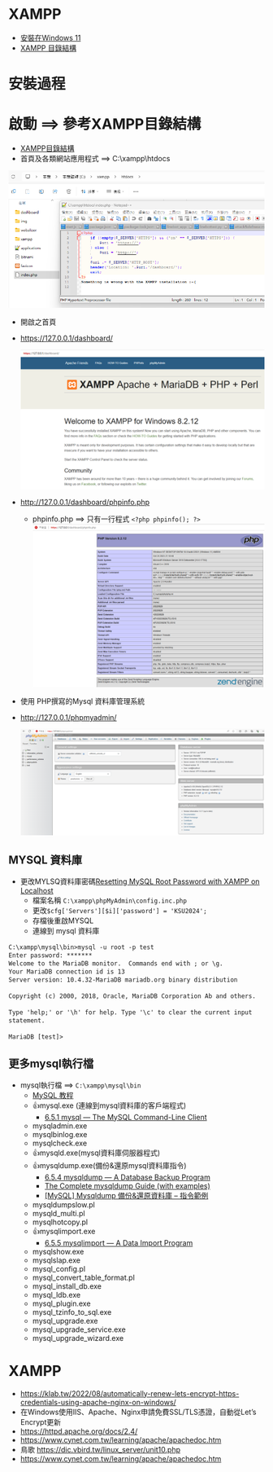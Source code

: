 # XAMPP
- [安裝在Windows 11](XAMPP.md)
- [XAMPP 目錄結構](XAMPP_Directory.md)

# 安裝過程
# 啟動 ==> 參考XAMPP目錄結構
- [XAMPP目錄結構](XAMPP_Directory.md)
- 首頁及各類網站應用程式 ==> C:\xampp\htdocs

![XAMPP_CONTENT_1](XAMPP_CONTENT_1.png)

- 開啟之首頁
- https://127.0.0.1/dashboard/

  ![開啟之首頁](XAMPP_1.png)

- http://127.0.0.1/dashboard/phpinfo.php
  - phpinfo.php ==> 只有一行程式 ` <?php phpinfo(); ?> `
  ![phpinfo](XAMPP_2.png)

- 使用 PHP撰寫的Mysql 資料庫管理系統
- http://127.0.0.1/phpmyadmin/

   ![phpmyadmin](PHPmyadmin__1.png)
## MYSQL 資料庫
- 更改MYLSQ資料庫密碼[Resetting MySQL Root Password with XAMPP on Localhost](https://stackoverflow.com/questions/24566453/resetting-mysql-root-password-with-xampp-on-localhost)
  - 檔案名稱 `C:\xampp\phpMyAdmin\config.inc.php `
  - 更改`$cfg['Servers'][$i]['password'] = 'KSU2024';`
  - 存檔後重啟MYSQL
  - 連線到 mysql 資料庫 
```
C:\xampp\mysql\bin>mysql -u root -p test
Enter password: *******
Welcome to the MariaDB monitor.  Commands end with ; or \g.
Your MariaDB connection id is 13
Server version: 10.4.32-MariaDB mariadb.org binary distribution

Copyright (c) 2000, 2018, Oracle, MariaDB Corporation Ab and others.

Type 'help;' or '\h' for help. Type '\c' to clear the current input statement.

MariaDB [test]>
```
## 更多mysql執行檔
- mysql執行檔 ==> `C:\xampp\mysql\bin`
  - [MySQL 教程](https://www.runoob.com/mysql/mysql-tutorial.html)
  - 👍mysql.exe (連線到mysql資料庫的客戶端程式)
    - [6.5.1 mysql — The MySQL Command-Line Client](https://dev.mysql.com/doc/refman/8.0/en/mysql.html) 
  - mysqladmin.exe
  - mysqlbinlog.exe
  - mysqlcheck.exe
  - 👍mysqld.exe(mysql資料庫伺服器程式)
  - 👍mysqldump.exe(備份&還原mysql資料庫指令)
    - [6.5.4 mysqldump — A Database Backup Program](https://dev.mysql.com/doc/refman/8.0/en/mysqldump.html)
    - [The Complete mysqldump Guide (with examples)](https://simplebackups.com/blog/the-complete-mysqldump-guide-with-examples/)
    - [[MySQL] Mysqldump 備份&還原資料庫 – 指令範例](https://code.yidas.com/mysqldump/)
  - mysqldumpslow.pl
  - mysqld_multi.pl
  - mysqlhotcopy.pl
  - 👍mysqlimport.exe
    - [6.5.5 mysqlimport — A Data Import Program](https://dev.mysql.com/doc/refman/8.0/en/mysqlimport.html) 
  - mysqlshow.exe
  - mysqlslap.exe
  - mysql_config.pl
  - mysql_convert_table_format.pl
  - mysql_install_db.exe
  - mysql_ldb.exe
  - mysql_plugin.exe
  - mysql_tzinfo_to_sql.exe
  - mysql_upgrade.exe
  - mysql_upgrade_service.exe
  - mysql_upgrade_wizard.exe 
# XAMPP
- https://klab.tw/2022/08/automatically-renew-lets-encrypt-https-credentials-using-apache-nginx-on-windows/
- 在Windows使用IIS、Apache、Nginx申請免費SSL/TLS憑證，自動從Let’s Encrypt更新
- https://httpd.apache.org/docs/2.4/
- https://www.cynet.com.tw/learning/apache/apachedoc.htm
- 鳥歌 https://dic.vbird.tw/linux_server/unit10.php
- https://www.cynet.com.tw/learning/apache/apachedoc.htm
